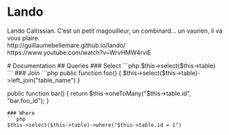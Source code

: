 # Lando
<p>Lando Calrissian. C’est un petit magouilleur, un combinard... un vaurien, il va vous plaire.<br>http://guillaumebellemare.github.io/lando/<br>https://www.youtube.com/watch?v=WrvHMW4rviE</p>
# Documentation
## Queries
### Select
```php
$this->select($this->table)
```
### Join
```php
public function foo() {
  $this->select($this->table)->left_join("table_name")
}

public function bar() {
  return $this->oneToMany("$this->table.id", "bar.foo_id");
}
```
### Where
```php
$this->select($this->table)->where("$this->table.id = 1")
```
